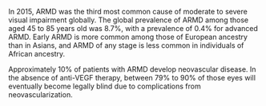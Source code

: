 In 2015, ARMD was the third most common cause of moderate to severe visual impairment globally. The global prevalence of ARMD among those aged 45 to 85 years old was 8.7%, with a prevalence of 0.4% for advanced ARMD. Early ARMD is more common among those of European ancestry than in Asians, and ARMD of any stage is less common in individuals of African ancestry.

Approximately 10% of patients with ARMD develop neovascular disease. In the absence of anti-VEGF therapy, between 79% to 90% of those eyes will eventually become legally blind due to complications from neovascularization.